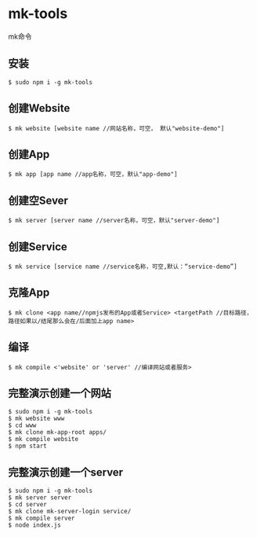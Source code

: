 # mk-tools

mk命令

## 安装

```
$ sudo npm i -g mk-tools
```

## 创建Website

```
$ mk website [website name //网站名称，可空， 默认"website-demo"]
```

## 创建App

```
$ mk app [app name //app名称，可空，默认"app-demo"]
```


## 创建空Sever

```
$ mk server [server name //server名称，可空，默认"server-demo"]
```

## 创建Service

```
$ mk service [service name //service名称，可空,默认：“service-demo”]
```

## 克隆App

```
$ mk clone <app name//npmjs发布的App或者Service> <targetPath //目标路径，路径如果以/结尾那么会在/后面加上app name>
```

## 编译

```
$ mk compile <'website' or 'server' //编译网站或者服务>
```


## 完整演示创建一个网站

```
$ sudo npm i -g mk-tools
$ mk website www
$ cd www
$ mk clone mk-app-root apps/
$ mk compile website
$ npm start
```

## 完整演示创建一个server


```
$ sudo npm i -g mk-tools
$ mk server server
$ cd server
$ mk clone mk-server-login service/
$ mk compile server
$ node index.js
```